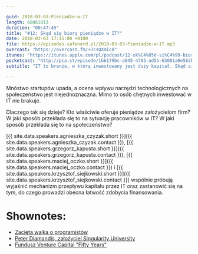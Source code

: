 ```yaml
---

guid: 2018-03-03-Pieniadze-w-IT
length: 68861013
duration: "00:47:45"
title: "#12: Skąd się biorą pieniądze w IT?"
date: 2018-03-03 17:15:00 +0100
file: https://episodes.cafenerd.pl/2018-03-03-Pieniadze-w-IT.mp3
overcast: "https://overcast.fm/+JcsQXmic8"
itunes: "https://itunes.apple.com/pl/podcast/12-sk%C4%85d-si%C4%99-bior%C4%85-pieni%C4%85dze-w-it/id1254959267?i=1000404700323&mt=2"
pocketcast: "http://pca.st/episode/1b6179bc-a845-4703-ad5b-63081a0e562b"
subtitle: "IT to branża, w którą inwestowany jest duży kapitał. Skąd się biorą te pieniądze i jak wpływa to na społeczeństwo?"

---
```


Mnóstwo startupów upada, a ocena wpływu narzędzi technologicznych na społeczeństwo jest niejednoznaczna. Mimo to osób chętnych inwestować w IT nie brakuje.

Dlaczego tak się dzieje? Kto właściwie oferuje pieniądze założycielom firm? W jaki sposób przekłada się to na sytuację pracowników w IT? W jaki sposób przekłada się to na społeczeństwo?

[{{ site.data.speakers.agnieszka_czyzak.short }}]({{ site.data.speakers.agnieszka_czyzak.contact }}), [{{ site.data.speakers.grzegorz_kapusta.short }}]({{ site.data.speakers.grzegorz_kapusta.contact }}), [{{ site.data.speakers.maciej_oczko.short }}]({{ site.data.speakers.maciej_oczko.contact }}) i [{{ site.data.speakers.krzysztof_siejkowski.short }}]({{ site.data.speakers.krzysztof_siejkowski.contact }}) wspólnie próbują wyjaśnić mechanizm przepływu kapitału przez IT oraz zastanowić się na tym, do czego prowadzi obecna łatwość zdobycia finansowania.

# Shownotes:

* [Zacięta walka o programistów](http://www.rp.pl/Rynek-pracy/309109930-Zacieta-walka-o-programistow.html)
* [Peter Diamandis, założyciel Singularity University](https://su.org/faculty-speakers/peter-diamandis/)
* [Fundusz Venture Capital "Fifty Years"](http://www.fifty.vc)
